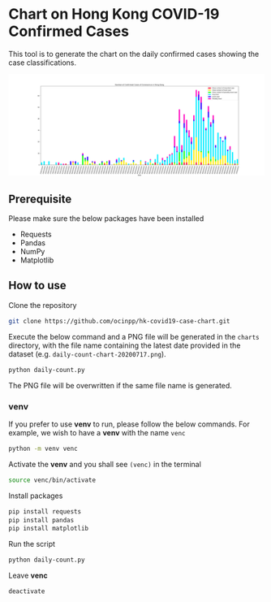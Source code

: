 # Chart on Hong Kong COVID-19 Confirmed Cases

This tool is to generate the chart on the daily confirmed cases showing the case classifications.

![Sample Chart](sample/daily-count-chart-sample.png)

## Prerequisite

Please make sure the below packages have been installed

- Requests
- Pandas
- NumPy
- Matplotlib

## How to use

Clone the repository

```bash
git clone https://github.com/ocinpp/hk-covid19-case-chart.git
```

Execute the below command and a PNG file will be generated in the `charts` directory, with the file name containing the latest date provided in the dataset (e.g. `daily-count-chart-20200717.png`).

```bash
python daily-count.py
```

The PNG file will be overwritten if the same file name is generated.

### venv

If you prefer to use **venv** to run, please follow the below commands. For example, we wish to have a **venv** with the name `venc`

```bash
python -m venv venc
```

Activate the **venv** and you shall see `(venc)` in the terminal

```bash
source venc/bin/activate
```

Install packages

```bash
pip install requests
pip install pandas
pip install matplotlib
```

Run the script

```bash
python daily-count.py
```

Leave **venc**

```bash
deactivate
```
